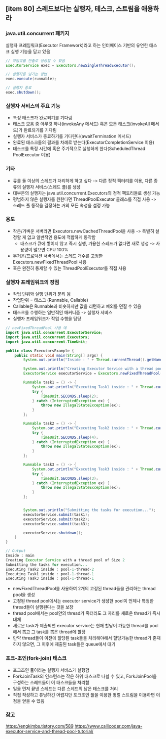 ## [item 80] 스레드보다는 실행자, 테스크, 스트림을 애용하라

### java.util.concurrent 패키지
실행자 프레임워크(Executor Framework)라고 하는 인터페이스 기반의 유연한 태스크 실행 기능을 담고 있음

```java
// 작업큐를 한줄로 생성할 수 있음
ExecutorService exec = Executors.newSingleThreadExecutor();

// 실행자를 넘기는 방법
exec.execute(runnable);

// 실행자 종료
exec.shutdown();
```

### 실행자 서비스의 주요 기능
- 특정 태스크가 완료되기를 기다림
- 태스크 모음 중 아무것 하나(invokeAny 메서드) 혹은 모든 태스크(invokeAll 메서드)가 완료되기를 기다림
- 실행자 서비스가 종료하기를 기다린다(awaitTermination 메서드)
- 완료된 태스크들의 결과를 차례로 받는다(ExecutorCompletionService 이용)
- 태스크를 특정 시간에 혹은 주기적으로 실행하게 한다(ScheduledThread PoolExecutor 이용)

### 기타
- 큐를 둘 이상의 스레드가 처리하게 하고 싶다 -> 다른 정적 팩터리를 이용, 다른 종류의 실행자 서비스(스레드 풀)를 생성
- 대부분의 실행자는 java.util.concurrent.Executors의 정적 팩토리들로 생성 가능
- 평범하지 않은 실행자를 원한다면 ThreadPoolExecutor 클래스를 직접 사용 -> 스레드 풀 동작을 결정하는 거의 모든 속성을 설정 가능


### 용도
- 작은/가벼운 서버라면 Executors.newCachedThreadPool을 사용 -> 특별히 설정할 게 없고 일반적인 용도에 적합하게 동작함
  - 태스크가 큐에 쌓이지 않고 즉시 실행, 가용한 스레드가 없다면 새로 생성 -> 사용량이 많으면 CPU 100%
- 무거운/프로덕션 서버에서는 스레드 개수를 고정한 Executors.newFixedThreadPool 사용
- 혹은 완전히 통제할 수 있는 ThreadPoolExecutor를 직접 사용


### 실행자 프레임워크의 장점
- 작업 단위와 실행 단위가 분리 됨
- 작업단위 = 태스크 (Runnable, Callable)
- Callable은 Runnable과 비슷하지만 값을 리턴하고 예외를 던질 수 있음
- 태스크를 수행하는 일반적인 매커니즘 -> 실행자 서비스
- 실행자 프레임워크가 작업 수행을 담당




```java
// newFixedThreadPool 사용 예
import java.util.concurrent.ExecutorService;
import java.util.concurrent.Executors;
import java.util.concurrent.TimeUnit;

public class ExecutorsExample {
    public static void main(String[] args) {
        System.out.println("Inside : " + Thread.currentThread().getName());

        System.out.println("Creating Executor Service with a thread pool of Size 2");
        ExecutorService executorService = Executors.newFixedThreadPool(2);

        Runnable task1 = () -> {
            System.out.println("Executing Task1 inside : " + Thread.currentThread().getName());
            try {
                TimeUnit.SECONDS.sleep(2);
            } catch (InterruptedException ex) {
                throw new IllegalStateException(ex);
            }
        };

        Runnable task2 = () -> {
            System.out.println("Executing Task2 inside : " + Thread.currentThread().getName());
            try {
                TimeUnit.SECONDS.sleep(4);
            } catch (InterruptedException ex) {
                throw new IllegalStateException(ex);
            }
        };

        Runnable task3 = () -> {
            System.out.println("Executing Task3 inside : " + Thread.currentThread().getName());
            try {
                TimeUnit.SECONDS.sleep(3);
            } catch (InterruptedException ex) {
                throw new IllegalStateException(ex);
            }
        };


        System.out.println("Submitting the tasks for execution...");
        executorService.submit(task1);
        executorService.submit(task2);
        executorService.submit(task3);

        executorService.shutdown();
    }
}
```

```java
// Output
Inside : main
Creating Executor Service with a thread pool of Size 2
Submitting the tasks for execution...
Executing Task2 inside : pool-1-thread-2
Executing Task1 inside : pool-1-thread-1
Executing Task3 inside : pool-1-thread-1
```

- newFixedThreadPool를 사용하여 2개의 고정된 thread들을 관리하는 thread pool을 생성
- 고정된 thread pool에서는 executor service가 생성한 pool이 언제나 특정한 thread들이 실행된다는 것을 보장
- thread pool에서는 pool안의 thread가 죽더라도 그 자리를 새로운 thread가 즉시 대체
- 새로운 task가 제출되면 executor service는 현재 할당이 가능한 thread를 pool에서 뽑고 그 task를 뽑은 thread에 할당
- 만약 thread들이 이전에 할당된 task들을 처리해야해서 할당가능한 thread가 존재하지 않으면, 그 이후에 제출된 task들은 queue에서 대기


### 포크-조인(fork-join) 태스크
- 포크조인 풀이라는 실행자 서비스가 실행함
- ForkJoinTask의 인스턴스는 작은 하위 태스크로 나뉠 수 있고, ForkJoinPool을 구성하는 스레드들이 이 태스크들을 처리함
- 일을 먼저 끝낸 스레드는 다른 스레드의 남은 태스크를 처리
- 직접 작성하고 튜닝하긴 어렵지만 포크조인 풀을 이용한 병렬 스트림을 이용하면 이점을 얻을 수 있음


### 참고
https://engkimbs.tistory.com/589
https://www.callicoder.com/java-executor-service-and-thread-pool-tutorial/
